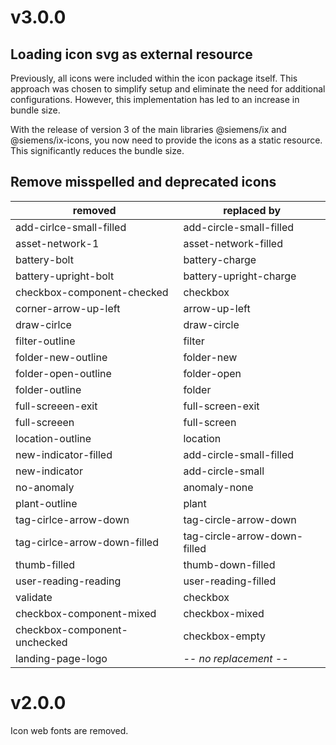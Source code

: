 # v3.0.0

## Loading icon svg as external resource

Previously, all icons were included within the icon package itself. This approach was chosen to simplify setup and eliminate the need for additional configurations. However, this implementation has led to an increase in bundle size.

With the release of version 3 of the main libraries @siemens/ix and @siemens/ix-icons, you now need to provide the icons as a static resource. This significantly reduces the bundle size.

## Remove misspelled and deprecated icons 

| removed    | replaced by |
| -------- | ------- |
| add-cirlce-small-filled | add-circle-small-filled |
| asset-network-1 | asset-network-filled |
| battery-bolt | battery-charge |
| battery-upright-bolt | battery-upright-charge |
| checkbox-component-checked | checkbox |
| corner-arrow-up-left | arrow-up-left |
| draw-cirlce | draw-circle |
| filter-outline | filter |
| folder-new-outline | folder-new |
| folder-open-outline | folder-open |
| folder-outline | folder |
| full-screeen-exit | full-screen-exit |
| full-screeen | full-screen |
| location-outline | location |
| new-indicator-filled | add-circle-small-filled |
| new-indicator | add-circle-small |
| no-anomaly | anomaly-none |
| plant-outline | plant |
| tag-cirlce-arrow-down | tag-circle-arrow-down |
| tag-cirlce-arrow-down-filled | tag-circle-arrow-down-filled |
| thumb-filled | thumb-down-filled |
| user-reading-reading | user-reading-filled |
| validate | checkbox |
| checkbox-component-mixed | checkbox-mixed |
| checkbox-component-unchecked | checkbox-empty |
| landing-page-logo | *-- no replacement --* |




# v2.0.0

Icon web fonts are removed.
